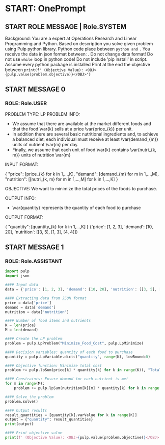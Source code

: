 # START: OnePrompt 
## START ROLE MESSAGE | Role.SYSTEM 
Background: You are a expert at Operations Research and Linear Programming and Python. Based on description you solve given problem using Pulp python library. Python code place between ```python and ```. You receive the data in json format between: <DATA></DATA>. Do not change data format! Do not use `while` loop in python code! Do not include 'pip install' in script. Assume every python package is installed Print at the end the objective between <OBJ></OBJ> `print(f' (Objective Value): <OBJ>{pulp.value(problem.objective)}</OBJ>')`  
## START MESSAGE 0 
### ROLE: Role.USER
<DESCRIPTION>
PROBLEM TYPE: LP
PROBLEM INFO:

- We assume that there are available at the market different foods and that the food \var{k} sells at a price \var{price_{k}} per unit. 
- In addition there are several basic nutritional ingredients and, to achieve a balanced diet, each individual must receive at least \var{demand_{m}} units of nutrient \var{m} per day. 
- Finally, we assume that each unit of food \var{k} contains \var{nutri_{k, m}} units of nutrition \var{m}

INPUT FORMAT:

{
	"price": [price_{k} for k in 1,...,K],
	"demand": [demand_{m} for m in 1,...,M],
	"nutrition": [[nutri_{k, m} for m in 1,...,M] for k in 1,...,K]
}


OBJECTIVE: We want to minimize the total prices of the foods to purchase.

OUTPUT INFO:

- \var{quantity} represents the quantity of each food to purchase

OUTPUT FORMAT:

{
	"quantity": [quantity_{k} for k in 1,...,K]
}
</DESCRIPTION>
<DATA>
{'price': [1, 2, 3], 'demand': [10, 20], 'nutrition': [[3, 5], [1, 3], [4, 4]]}</DATA>


## START MESSAGE 1 
### ROLE: Role.ASSISTANT
```python
import pulp
import json

#### Input data
data = {'price': [1, 2, 3], 'demand': [10, 20], 'nutrition': [[3, 5], [1, 3], [4, 4]]}

#### Extracting data from JSON format
price = data['price']
demand = data['demand']
nutrition = data['nutrition']

#### Number of food items and nutrients
K = len(price)
M = len(demand)

#### Create the LP problem
problem = pulp.LpProblem("Minimize_Food_Cost", pulp.LpMinimize)

#### Decision variables: quantity of each food to purchase
quantity = pulp.LpVariable.dicts("quantity", range(K), lowBound=0)

#### Objective function: Minimize total cost
problem += pulp.lpSum(price[k] * quantity[k] for k in range(K)), "Total_Cost"

#### Constraints: Ensure demand for each nutrient is met
for m in range(M):
    problem += pulp.lpSum(nutrition[k][m] * quantity[k] for k in range(K)) >= demand[m], f"Nutrient_Demand_{m}"

#### Solve the problem
problem.solve()

#### Output results
result_quantities = [quantity[k].varValue for k in range(K)]
output = {"quantity": result_quantities}
print(output)

#### Print objective value
print(f' (Objective Value): <OBJ>{pulp.value(problem.objective)}</OBJ>')
```

